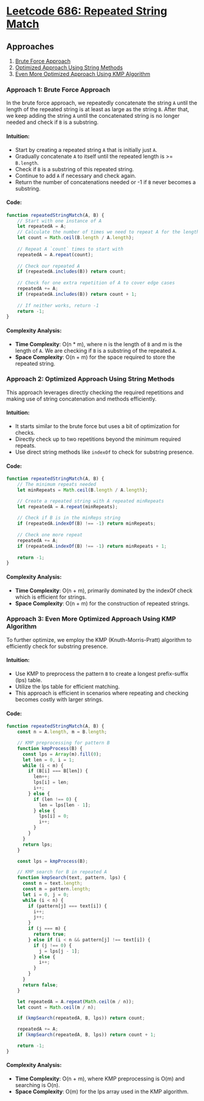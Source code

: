 # [Leetcode 686: Repeated String Match](https://leetcode.com/problems/repeated-string-match/)

## Approaches
1. [Brute Force Approach](#approach-1)
2. [Optimized Approach Using String Methods](#approach-2)
3. [Even More Optimized Approach Using KMP Algorithm](#approach-3)

### Approach 1: Brute Force Approach
In the brute force approach, we repeatedly concatenate the string `A` until the length of the repeated string is at least as large as the string `B`. After that, we keep adding the string `A` until the concatenated string is no longer needed and check if `B` is a substring.

#### Intuition:
- Start by creating a repeated string `A` that is initially just `A`.
- Gradually concatenate `A` to itself until the repeated length is >= `B.length`.
- Check if `B` is a substring of this repeated string.
- Continue to add `A` if necessary and check again.
- Return the number of concatenations needed or -1 if `B` never becomes a substring.

#### Code:
```javascript
function repeatedStringMatch(A, B) {
    // Start with one instance of A
    let repeatedA = A;
    // Calculate the number of times we need to repeat A for the length to be at least B's length
    let count = Math.ceil(B.length / A.length);
    
    // Repeat A `count` times to start with
    repeatedA = A.repeat(count);
    
    // Check our repeated A
    if (repeatedA.includes(B)) return count;
    
    // Check for one extra repetition of A to cover edge cases
    repeatedA += A;
    if (repeatedA.includes(B)) return count + 1;
    
    // If neither works, return -1
    return -1;
}
```

#### Complexity Analysis:
- **Time Complexity**: O(n * m), where n is the length of `B` and m is the length of `A`. We are checking if `B` is a substring of the repeated `A`.
- **Space Complexity**: O(n + m) for the space required to store the repeated string.

### Approach 2: Optimized Approach Using String Methods
This approach leverages directly checking the required repetitions and making use of string concatenation and methods efficiently.

#### Intuition:
- It starts similar to the brute force but uses a bit of optimization for checks.
- Directly check up to two repetitions beyond the minimum required repeats.
- Use direct string methods like `indexOf` to check for substring presence.

#### Code:
```javascript
function repeatedStringMatch(A, B) {
    // The minimum repeats needed 
    let minRepeats = Math.ceil(B.length / A.length);

    // Create a repeated string with A repeated minRepeats
    let repeatedA = A.repeat(minRepeats);
    
    // Check if B is in the minReps string
    if (repeatedA.indexOf(B) !== -1) return minRepeats;
    
    // Check one more repeat 
    repeatedA += A;
    if (repeatedA.indexOf(B) !== -1) return minRepeats + 1;
    
    return -1;
}
```

#### Complexity Analysis:
- **Time Complexity**: O(n + m), primarily dominated by the indexOf check which is efficient for strings.
- **Space Complexity**: O(n + m) for the construction of repeated strings.

### Approach 3: Even More Optimized Approach Using KMP Algorithm
To further optimize, we employ the KMP (Knuth-Morris-Pratt) algorithm to efficiently check for substring presence. 

#### Intuition:
- Use KMP to preprocess the pattern `B` to create a longest prefix-suffix (lps) table.
- Utilize the lps table for efficient matching.
- This approach is efficient in scenarios where repeating and checking becomes costly with larger strings.

#### Code:
```javascript
function repeatedStringMatch(A, B) {
    const n = A.length, m = B.length;

    // KMP preprocessing for pattern B
    function kmpProcess(B) {
      const lps = Array(m).fill(0);
      let len = 0, i = 1;
      while (i < m) {
        if (B[i] === B[len]) {
          len++;
          lps[i] = len;
          i++;
        } else {
          if (len !== 0) {
            len = lps[len - 1];
          } else {
            lps[i] = 0;
            i++;
          }
        }
      }
      return lps;
    }

    const lps = kmpProcess(B);

    // KMP search for B in repeated A
    function kmpSearch(text, pattern, lps) {
      const n = text.length;
      const m = pattern.length;
      let i = 0, j = 0;
      while (i < n) {
        if (pattern[j] === text[i]) {
          i++;
          j++;
        }
        if (j === m) {
          return true;
        } else if (i < n && pattern[j] !== text[i]) {
          if (j !== 0) {
            j = lps[j - 1];
          } else {
            i++;
          }
        }
      }
      return false;
    }

    let repeatedA = A.repeat(Math.ceil(m / n));
    let count = Math.ceil(m / n);

    if (kmpSearch(repeatedA, B, lps)) return count;

    repeatedA += A;
    if (kmpSearch(repeatedA, B, lps)) return count + 1;

    return -1;
}
```

#### Complexity Analysis:
- **Time Complexity**: O(n + m), where KMP preprocessing is O(m) and searching is O(n).
- **Space Complexity**: O(m) for the lps array used in the KMP algorithm.

